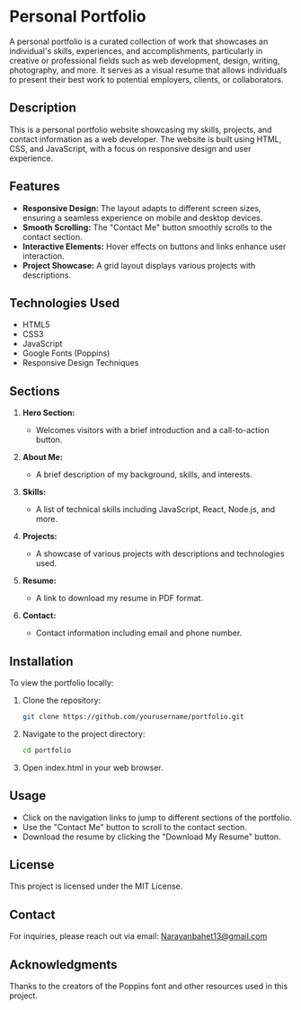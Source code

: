 # Personal Portfolio

A personal portfolio is a curated collection of work that showcases an individual's skills, experiences, and accomplishments, particularly in creative or professional fields such as web development, design, writing, photography, and more. It serves as a visual resume that allows individuals to present their best work to potential employers, clients, or collaborators.

## Description

This is a personal portfolio website showcasing my skills, projects, and contact information as a web developer. The website is built using HTML, CSS, and JavaScript, with a focus on responsive design and user experience.

## Features

- **Responsive Design:** The layout adapts to different screen sizes, ensuring a seamless experience on mobile and desktop devices.
- **Smooth Scrolling:** The "Contact Me" button smoothly scrolls to the contact section.
- **Interactive Elements:** Hover effects on buttons and links enhance user interaction.
- **Project Showcase:** A grid layout displays various projects with descriptions.

## Technologies Used

- HTML5
- CSS3
- JavaScript
- Google Fonts (Poppins)
- Responsive Design Techniques

## Sections

1. **Hero Section:**
   - Welcomes visitors with a brief introduction and a call-to-action button.

2. **About Me:**
   - A brief description of my background, skills, and interests.

3. **Skills:**
   - A list of technical skills including JavaScript, React, Node.js, and more.

4. **Projects:**
   - A showcase of various projects with descriptions and technologies used.

5. **Resume:**
   - A link to download my resume in PDF format.

6. **Contact:**
   - Contact information including email and phone number.

## Installation

To view the portfolio locally:

1. Clone the repository:
   ```bash
   git clone https://github.com/yourusername/portfolio.git

2. Navigate to the project directory:
   ```bash
   cd portfolio
   ```
 3. Open index.html in your web browser.

 ## Usage

-  Click on the navigation links to jump to different sections of the portfolio.
- Use the "Contact Me" button to scroll to the contact section.
- Download the resume by clicking the "Download My Resume" button.

## License

This project is licensed under the MIT License.

## Contact

For inquiries, please reach out via email: Narayanbahet13@gmail.com

## Acknowledgments
 
Thanks to the creators of the Poppins font and other resources used in this project.
     
